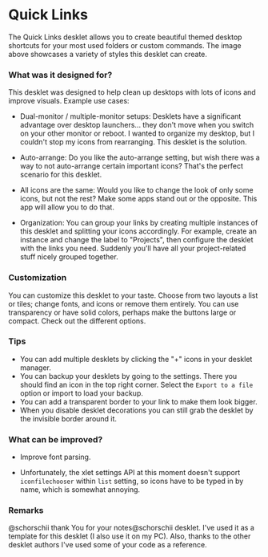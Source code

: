 # Quick Links

The Quick Links desklet allows you to create beautiful themed desktop shortcuts for your most used folders or custom commands. The image above showcases a variety of styles this desklet can create.

### What was it designed for?

This desklet was designed to help clean up desktops with lots of icons and improve visuals. Example use cases:

* Dual-monitor / multiple-monitor setups: Desklets have a significant advantage over desktop launchers... they don't move when you switch on your other monitor or reboot. I wanted to organize my desktop, but I couldn't stop my icons from rearranging. This desklet is the solution.

* Auto-arrange: Do you like the auto-arrange setting, but wish there was a way to not auto-arrange certain important icons? That's the perfect scenario for this desklet.

* All icons are the same: Would you like to change the look of only some icons, but not the rest? Make some apps stand out or the opposite. This app will allow you to do that.

* Organization: You can group your links by creating multiple instances of this desklet and splitting your icons accordingly. For example, create an instance and change the label to "Projects", then configure the desklet with the links you need. Suddenly you'll have all your project-related stuff nicely grouped together.

### Customization

You can customize this desklet to your taste. Choose from two layouts a list or tiles; change fonts, and icons or remove them entirely. You can use transparency or have solid colors, perhaps make the buttons large or compact. Check out the different options.

### Tips

- You can add multiple desklets by clicking the "+" icons in your desklet manager.
- You can backup your desklets by going to the settings. There you should find an icon in the top right corner. Select the `Export to a file` option or import to load your backup.
- You can add a transparent border to your link to make them look bigger.
- When you disable desklet decorations you can still grab the desklet by the invisible border around it.

### What can be improved?

* Improve font parsing.

* Unfortunately, the xlet settings API at this moment doesn't support `iconfilechooser` within `list` setting, so icons have to be typed in by name, which is somewhat annoying.


### Remarks

@schorschii thank You for your notes@schorschii desklet. I've used it as a template for this desklet (I also use it on my PC). Also, thanks to the other desklet authors I've used some of your code as a reference.
